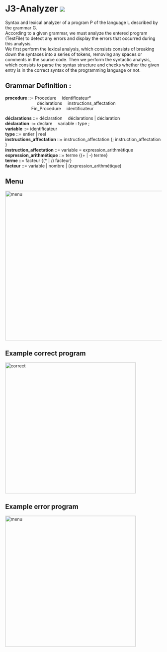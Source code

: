 # J3-Analyzer <img src="https://wakatime.com/badge/user/020278ff-8c14-4ca6-92d3-7730ea5f4dd7/project/d4b3c42b-9998-4561-a97a-cdc38b0b6259.svg">
<!-- Analyseur syntaxique  et lexical d'un programme P du langage L décrit par la grammaire G   -->
Syntax and lexical analyzer of a program P of the language L described by the grammar G.<br>
According to a given grammar, we must analyze the entered program (TestFile) to detect any errors and display the errors that occurred during this analysis.<br>
We first perform the lexical analysis, which consists consists of breaking down the syntaxes into a series of tokens, removing any spaces or comments in the source code. 
Then we perform the syntactic analysis, which consists to parse the syntax structure and checks whether the given entry is in the correct syntax of the programming language or not.

<h2>Grammar Definition :</h2>
<p> 
<b>procedure</b> ::= Procedure &emsp;identificateur° <br>&emsp;&emsp;&emsp;&emsp;&emsp;&emsp;
&emsp;déclarations &emsp;instructions_affectation <br>
&emsp;&emsp;&emsp;&emsp;&emsp;&emsp;Fin_Procedure &emsp;identificateur
</p>
<b>déclarations</b> ::= déclaration&emsp; déclarations | déclaration <br>
<b>déclaration</b> ::= declare&emsp; variable : type ;<br>
<b>variable</b> ::= identificateur <br>
<b>type</b> ::= entier | reel <br>
<b>instructions_affectation</b> ::= instruction_affectation {; instruction_affectation } <br>
<b>instruction_affectation</b> ::= variable = expression_arithmétique <br>
<b>expression_arithmétique</b> ::= terme {(+ | -) terme} <br>
<b>terme</b> ::= facteur {(* | /) facteur} <br>
<b>facteur</b> ::= variable | nombre | (expression_arithmétique) <br>

<!-- 
public class ConsoleColors {
    // Reset
    public static final String RESET = "\033[0m";  // Text Reset

    // Regular Colors
    public static final String BLACK = "\033[0;30m";   // BLACK
    public static final String RED = "\033[0;31m";     // RED
    public static final String GREEN = "\033[0;32m";   // GREEN
    public static final String YELLOW = "\033[0;33m";  // YELLOW
    public static final String BLUE = "\033[0;34m";    // BLUE
    public static final String PURPLE = "\033[0;35m";  // PURPLE
    public static final String CYAN = "\033[0;36m";    // CYAN
    public static final String WHITE = "\033[0;37m";   // WHITE

    // Bold
    public static final String BLACK_BOLD = "\033[1;30m";  // BLACK
    public static final String RED_BOLD = "\033[1;31m";    // RED
    public static final String GREEN_BOLD = "\033[1;32m";  // GREEN
    public static final String YELLOW_BOLD = "\033[1;33m"; // YELLOW
    public static final String BLUE_BOLD = "\033[1;34m";   // BLUE
    public static final String PURPLE_BOLD = "\033[1;35m"; // PURPLE
    public static final String CYAN_BOLD = "\033[1;36m";   // CYAN
    public static final String WHITE_BOLD = "\033[1;37m";  // WHITE

    // Underline
    public static final String BLACK_UNDERLINED = "\033[4;30m";  // BLACK
    public static final String RED_UNDERLINED = "\033[4;31m";    // RED
    public static final String GREEN_UNDERLINED = "\033[4;32m";  // GREEN
    public static final String YELLOW_UNDERLINED = "\033[4;33m"; // YELLOW
    public static final String BLUE_UNDERLINED = "\033[4;34m";   // BLUE
    public static final String PURPLE_UNDERLINED = "\033[4;35m"; // PURPLE
    public static final String CYAN_UNDERLINED = "\033[4;36m";   // CYAN
    public static final String WHITE_UNDERLINED = "\033[4;37m";  // WHITE

    // Background
    public static final String BLACK_BACKGROUND = "\033[40m";  // BLACK
    public static final String RED_BACKGROUND = "\033[41m";    // RED
    public static final String GREEN_BACKGROUND = "\033[42m";  // GREEN
    public static final String YELLOW_BACKGROUND = "\033[43m"; // YELLOW
    public static final String BLUE_BACKGROUND = "\033[44m";   // BLUE
    public static final String PURPLE_BACKGROUND = "\033[45m"; // PURPLE
    public static final String CYAN_BACKGROUND = "\033[46m";   // CYAN
    public static final String WHITE_BACKGROUND = "\033[47m";  // WHITE

    // High Intensity
    public static final String BLACK_BRIGHT = "\033[0;90m";  // BLACK
    public static final String RED_BRIGHT = "\033[0;91m";    // RED
    public static final String GREEN_BRIGHT = "\033[0;92m";  // GREEN
    public static final String YELLOW_BRIGHT = "\033[0;93m"; // YELLOW
    public static final String BLUE_BRIGHT = "\033[0;94m";   // BLUE
    public static final String PURPLE_BRIGHT = "\033[0;95m"; // PURPLE
    public static final String CYAN_BRIGHT = "\033[0;96m";   // CYAN
    public static final String WHITE_BRIGHT = "\033[0;97m";  // WHITE

    // Bold High Intensity
    public static final String BLACK_BOLD_BRIGHT = "\033[1;90m"; // BLACK
    public static final String RED_BOLD_BRIGHT = "\033[1;91m";   // RED
    public static final String GREEN_BOLD_BRIGHT = "\033[1;92m"; // GREEN
    public static final String YELLOW_BOLD_BRIGHT = "\033[1;93m";// YELLOW
    public static final String BLUE_BOLD_BRIGHT = "\033[1;94m";  // BLUE
    public static final String PURPLE_BOLD_BRIGHT = "\033[1;95m";// PURPLE
    public static final String CYAN_BOLD_BRIGHT = "\033[1;96m";  // CYAN
    public static final String WHITE_BOLD_BRIGHT = "\033[1;97m"; // WHITE

    // High Intensity backgrounds
    public static final String BLACK_BACKGROUND_BRIGHT = "\033[0;100m";// BLACK
    public static final String RED_BACKGROUND_BRIGHT = "\033[0;101m";// RED
    public static final String GREEN_BACKGROUND_BRIGHT = "\033[0;102m";// GREEN
    public static final String YELLOW_BACKGROUND_BRIGHT = "\033[0;103m";// YELLOW
    public static final String BLUE_BACKGROUND_BRIGHT = "\033[0;104m";// BLUE
    public static final String PURPLE_BACKGROUND_BRIGHT = "\033[0;105m"; // PURPLE
    public static final String CYAN_BACKGROUND_BRIGHT = "\033[0;106m";  // CYAN
    public static final String WHITE_BACKGROUND_BRIGHT = "\033[0;107m";   // WHITE
}
-->
<h2>Menu</h2>
<img src="https://github.com/josue-lubaki/J3-Analyzer/blob/main/screen/menu.png" width="640px" height="480px" alt="menu"/>

<h2>Example correct program</h2>
<img src="https://github.com/josue-lubaki/J3-Analyzer/blob/main/screen/correct.png" height="420px" alt="correct"/>

<h2>Example error program</h2>
<img src="https://github.com/josue-lubaki/J3-Analyzer/blob/main/screen/error.png" height="420px" alt="menu"/>

